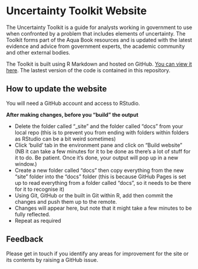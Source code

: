 # Uncertainty Toolkit Website
The Uncertainty Toolkit is a guide for analysts working in government 
to use when confronted by a problem that includes elements of uncertainty. 
The Toolkit forms part of the Aqua Book resources and is updated with the 
latest evidence and advice from government experts, the academic community 
and other external bodies.  

The Toolkit is built using R Markdown and hosted on GitHub. [You can view it here](https://analystsuncertaintytoolkit.github.io/UncertaintyWeb/index.html).
The lastest version of the code is contained in this repository.

## How to update the website

You will need a GitHub account and access to RStudio.

**After making changes, before you “build” the output**
- Delete the folder called “_site” and the folder called “docs” from your local repo (this is to prevent you from ending with folders within folders as RStudio can be a bit weird sometimes) 
- Click ‘build’ tab in the environment pane and click on “Build website” (NB it can take a few minutes for it to be done as there’s a lot of stuff for it to do. Be patient. Once it’s done, your output will pop up in a new window.) 
- Create a new folder called “docs” then copy everything from the new “site” folder into the “docs” folder (this is because GitHub Pages is set up to read everything from a folder called “docs”, so it needs to be there for it to recognise it) 
- Using Git, GitHub or the built in Git within R, add then commit the changes and push them up to the remote. 
- Changes will appear here, but note that it might take a few minutes to be fully reflected. 
- Repeat as required 

## Feedback

Please get in touch if you identify any areas for improvement for the site or its contents by raising a GitHub issue.
